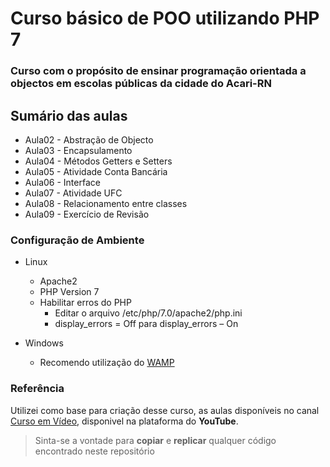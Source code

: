 # Curso básico de POO utilizando PHP 7

### Curso com o propósito de ensinar programação orientada a objectos em escolas públicas da cidade do Acari-RN

## Sumário das aulas

+ Aula02 - Abstração de Objecto
+ Aula03 - Encapsulamento
+ Aula04 - Métodos Getters e Setters
+ Aula05 - Atividade Conta Bancária
+ Aula06 - Interface
+ Aula07 - Atividade UFC
+ Aula08 - Relacionamento entre classes
+ Aula09 - Exercício de Revisão

### Configuração de Ambiente

- Linux
	- Apache2
	- PHP Version 7
	- Habilitar erros do PHP 
		- Editar o arquivo /etc/php/7.0/apache2/php.ini
		- display_errors = Off para display_errors – On

- Windows
	- Recomendo utilização do [WAMP](http://www.wampserver.com/en/)

### Referência
Utilizei como base para criação desse curso, as aulas disponíveis no canal [Curso em Vídeo](https://www.youtube.com/user/cursosemvideo), disponivel na plataforma do **YouTube**.

> Sinta-se a vontade para **copiar** e **replicar** qualquer código encontrado neste repositório